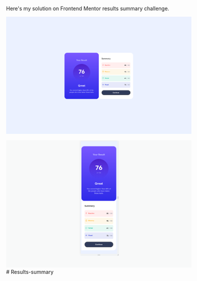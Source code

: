 Here's my solution on Frontend Mentor results summary challenge.

![](./screenshots/desktop-preview.png)

![](./screenshots//mobile-preview.png)# Results-summary
